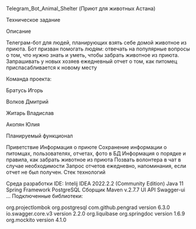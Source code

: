 Telegram_Bot_Animal_Shelter (Приют для животных Астана)

Техническое задание

Описание

Телеграм-бот для людей, планирующих взять себе домой животное из приюта. Бот призван помогать людям: отвечать на популярные вопросы о том, что нужно знать и уметь, чтобы забрать животное из приюта. Запрашивать у новых хозяев ежедневный отчет о том, как питомец приспасабливается к новому месту

Команда проекта:

Братусь Игорь

Волков Дмитрий

Житарь Владислав

Акопян Юлия

Планируемый функционал

Приветствие
Информация о приюте
Сохранение информации о питомцах, пользователях, отчетах, фото в БД
Информация о порядке и правила, как забрать животное из приюта
Позвать волонтера в чат в случае необходимости
Запрос отчетов ежедневно, напоминания, если отчет не был получен.
Стек технологий

Среда разработки IDE: Intelij IDEA 2022.2.2 (Community Edition)
Java 11
Spring Framework
PostgreSQL
Сборщик Maven v.2.7.7
UI API Swagger-ui
...
Подключенные библиотеки:

org.projectlombok
org.postgresql
com.github.pengrad version 6.3.0
io.swagger.core.v3 version 2.2.0
org.liquibase
org.springdoc version 1.6.9
org.mockito version 4.1.0
